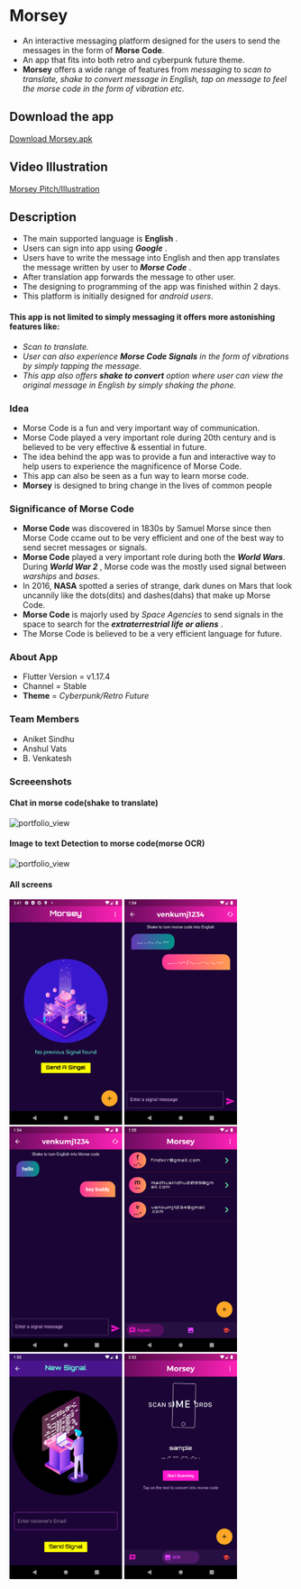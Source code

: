 # Morsey

* An interactive messaging platform designed for the users to send the messages in the form of **Morse Code**.
* An app that fits into both retro and cyberpunk future theme.
* **Morsey** offers a wide range of features from *messaging* to *scan to translate, shake to convert message in English, tap on message to feel the morse code in the form of vibration etc.*

## Download the app
[Download Morsey.apk](https://drive.google.com/file/d/1W5a31gIY4IPWH63spN1M1L4lzLNTRPUH/view?usp=sharing)

## Video Illustration
[Morsey Pitch/Illustration](https://www.youtube.com/watch?v=4k88LQf3ZgE&t=4s)

## Description
* The main supported language is **English** . 
* Users can sign into app using ***Google*** .
* Users have to write the message into English and then app translates the message written by user to ***Morse Code*** . 
* After translation app forwards the message to other user.
* The designing to programming of the app was finished within 2 days.
* This platform is initially designed for *android users*.

#### This app is not limited to simply messaging it offers more astonishing features like:
* *Scan to translate.*
* *User can also experience **Morse Code Signals** in the form of vibrations by simply tapping the message.* 
* *This app also offers **shake to convert** option where user can view the original message in English by simply shaking the phone.*

### Idea

* Morse Code is a fun and very important way of communication.
* Morse Code played a very important role during 20th century and is believed to be very effective & essential in future.
* The idea behind the app was to provide a fun and interactive way to help users to experience the magnificence of Morse Code.
* This app can also be seen as a fun way to learn morse code.
* **Morsey** is designed to bring change in the lives of common people 

### Significance of Morse Code

* **Morse Code** was discovered in 1830s by Samuel Morse since then Morse Code ccame out to be very efficient and one of the best way to
send secret messages or signals.
* **Morse Code** played a very important role during both the ***World Wars***.
During ***World War 2*** , Morse code was the mostly used signal between *warships* and *bases*.
* In 2016, **NASA** spotted a series of strange, dark dunes on Mars that look uncannily like 
the dots(dits) and dashes(dahs) that make up
Morse Code.
 * **Morse Code** is majorly used by *Space Agencies* to send signals in the space to search for the ***extraterrestrial life or aliens*** .
 * The Morse Code is believed to be a very efficient language for future.

### About App
* Flutter Version = v1.17.4
* Channel = Stable
* **Theme** = *Cyberpunk/Retro Future*

### Team Members
* Aniket Sindhu
* Anshul Vats
* B. Venkatesh

### Screeenshots

#### Chat in morse code(shake to translate)

<img width="200" alt="portfolio_view" src="https://github.com/AniketSindhu/Morsey/blob/master/Screenshots/morsey%20illustration.gif">

#### Image to text Detection to morse code(morse OCR)

<img width="200" alt="portfolio_view" src="https://github.com/AniketSindhu/Morsey/blob/master/Screenshots/morse%20illustration.gif">

#### All screens
<img width="200" alt="portfolio_view" src="https://github.com/AniketSindhu/Morsey/blob/master/Screenshots/Screenshot_1593295865.png"> <img width="200" alt="portfolio_view" src="https://github.com/AniketSindhu/Morsey/blob/master/Screenshots/Screenshot_1593332659.png"> <img width="200" alt="portfolio_view" src="https://github.com/AniketSindhu/Morsey/blob/master/Screenshots/Screenshot_1593332670.png"> <img width="200" alt="portfolio_view" src="https://github.com/AniketSindhu/Morsey/blob/master/Screenshots/Screenshot_1593332706.png"> <img width="200" alt="portfolio_view" src="https://github.com/AniketSindhu/Morsey/blob/master/Screenshots/Screenshot_1593332717.png"> <img width="200" alt="portfolio_view" src="https://github.com/AniketSindhu/Morsey/blob/master/Screenshots/Screenshot_1593336151.png">


